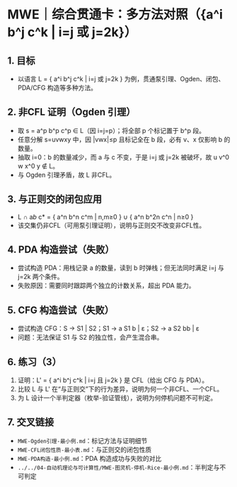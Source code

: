 # MWE｜综合贯通卡：多方法对照（{a^i b^j c^k | i=j 或 j=2k}）

## 1. 目标

- 以语言 L = { a^i b^j c^k | i=j 或 j=2k } 为例，贯通泵引理、Ogden、闭包、PDA/CFG 构造等多种方法。

## 2. 非CFL 证明（Ogden 引理）

- 取 s = a^p b^p c^p ∈ L（因 i=j=p）；将全部 p 个标记置于 b^p 段。
- 任意分解 s=uvwxy 中，因 |vwx|≤p 且标记全在 b 段，必有 v、x 仅影响 b 的数量。
- 抽取 i=0：b 的数量减少，而 a 与 c 不变，于是 i=j 或 j=2k 被破坏，故 u v^0 w x^0 y ∉ L。
- 与 Ogden 引理矛盾，故 L 非CFL。

## 3. 与正则交的闭包应用

- L ∩ a*b* c* = { a^n b^n c^m | n,m≥0 } ∪ { a^n b^2n c^n | n≥0 }
- 该交集仍非CFL（可用泵引理证明），说明与正则交不改变非CFL性。

## 4. PDA 构造尝试（失败）

- 尝试构造 PDA：用栈记录 a 的数量，读到 b 时弹栈；但无法同时满足 i=j 与 j=2k 两个条件。
- 失败原因：需要同时跟踪两个独立的计数关系，超出 PDA 能力。

## 5. CFG 构造尝试（失败）

- 尝试构造 CFG：S → S1 | S2；S1 → a S1 b | ε；S2 → a S2 bb | ε
- 问题：无法保证 S1 与 S2 的独立性，会产生混合串。

## 6. 练习（3）

1) 证明：L' = { a^i b^j c^k | i=j 且 j=2k } 是 CFL（给出 CFG 与 PDA）。
2) 比较 L 与 L' 在“与正则交”下的行为差异，说明为何一个非CFL、一个CFL。
3) 为 L 设计一个半判定器（枚举-验证管线），说明为何停机问题不可判定。

## 7. 交叉链接

- `MWE-Ogden引理-最小例.md`：标记方法与证明细节
- `MWE-CFL闭包性质-最小表.md`：与正则交的闭包性质
- `MWE-PDA构造-最小例.md`：PDA 构造成功与失败的对比
- `../../04-自动机理论与可计算性/MWE-图灵机-停机-Rice-最小例.md`：半判定与不可判定
